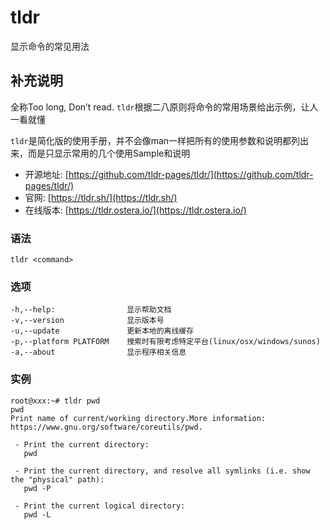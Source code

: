 tldr
===

显示命令的常见用法

## 补充说明

全称Too long, Don’t read. `tldr`根据二八原则将命令的常用场景给出示例，让人一看就懂

`tldr`是简化版的使用手册，并不会像man一样把所有的使用参数和说明都列出来，而是只显示常用的几个使用Sample和说明

* 开源地址: [https://github.com/tldr-pages/tldr/](https://github.com/tldr-pages/tldr/)
* 官网: [https://tldr.sh/](https://tldr.sh/)
* 在线版本: [https://tldr.ostera.io/](https://tldr.ostera.io/)

###  语法

```shell
tldr <command>
```

###  选项

```shell
-h,--help:                显示帮助文档
-v,--version              显示版本号
-u,--update               更新本地的离线缓存
-p,--platform PLATFORM    搜索时有限考虑特定平台(linux/osx/windows/sunos)
-a,--about                显示程序相关信息
```

###  实例

```shell
root@xxx:~# tldr pwd
pwd
Print name of current/working directory.More information: https://www.gnu.org/software/coreutils/pwd.

 - Print the current directory:
   pwd

 - Print the current directory, and resolve all symlinks (i.e. show the "physical" path):
   pwd -P

 - Print the current logical directory:
   pwd -L
```


